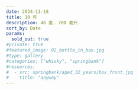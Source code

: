 ```yaml
---
date: 2024-11-18
title: 10 年
description: 46 度. 700 毫升.
sort_by: Date
params:
  sold_out: true
#private: true
#featured_image: 02_bottle_in_box.jpg
#type: gallery
#categories: ["whisky", "springbank"]
#resources:
#  - src: springbank/aged_32_years/box_front.jpg
#    title: "anyway"
---
```

